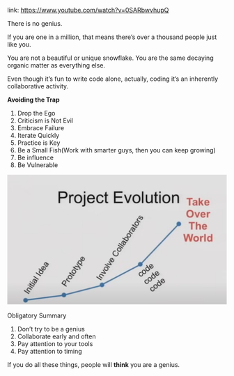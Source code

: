 link: https://www.youtube.com/watch?v=0SARbwvhupQ

There is no genius.

If you are one in a million, that means there’s over a thousand people just like you.

You are not a beautiful or unique snowflake. You are the same decaying organic matter as everything else.

Even though it’s fun to write code alone, actually, coding it’s an inherently collaborative activity.

**Avoiding the Trap**

1. Drop the Ego
2. Criticism is Not Evil
3. Embrace Failure
4. Iterate Quickly
5. Practice is Key
6. Be a Small Fish(Work with smarter guys, then you can keep growing)
7. Be influence
8. Be Vulnerable

![Project Ecolution](../pictures/project%20evolution.png)

Obligatory Summary

1. Don’t try to be a genius
2. Collaborate early and often
3. Pay attention to your tools
4. Pay attention to timing

If you do all these things, people will **think** you are a genius.